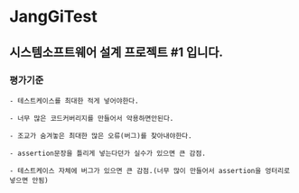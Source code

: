 # JangGiTest

## 시스템소프트웨어 설계 프로젝트 #1 입니다.

### 평가기준

    - 테스트케이스를 최대한 적게 넣어야한다.
    
    - 너무 많은 코드커버리지를 만들어서 악용하면안된다.
    
    - 조교가 숨겨놓은 최대한 많은 오류(버그)를 찾아내야한다.
    
    - assertion문장을 틀리게 넣는다던가 실수가 있으면 큰 감점.
    
    - 테스트케이스 자체에 버그가 있으면 큰 감점.(너무 많이 만들어서 assertion을 엉터리로 넣으면 안됨)
    
